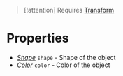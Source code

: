 > [!attention]
> Requires [Transform](/Components/Transform)

# Properties
* *[Shape](/Objects/Shape)* `shape` - Shape of the object
* *[Color](/Objects/Color)* `color` - Color of the object